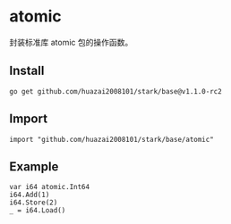 # atomic

封装标准库 atomic 包的操作函数。

## Install

```
go get github.com/huazai2008101/stark/base@v1.1.0-rc2
```

## Import

```
import "github.com/huazai2008101/stark/base/atomic"
```

## Example

```
var i64 atomic.Int64
i64.Add(1)
i64.Store(2)
_ = i64.Load()
```
